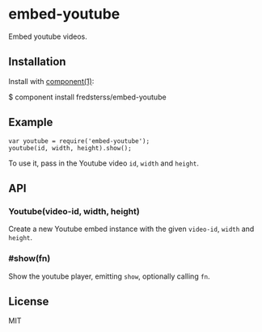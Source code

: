 # embed-youtube

Embed youtube videos.

## Installation

Install with [component(1)](http://component.io):

  $ component install fredsterss/embed-youtube

## Example

```
var youtube = require('embed-youtube');
youtube(id, width, height).show();
```

To use it, pass in the Youtube video ``id``, ``width`` and ``height``.

## API

### Youtube(video-id, width, height)

Create a new Youtube embed instance with the given ``video-id``, ``width`` and ``height``.

### #show(fn)

Show the youtube player, emitting ``show``, optionally calling ``fn``.

## License

MIT